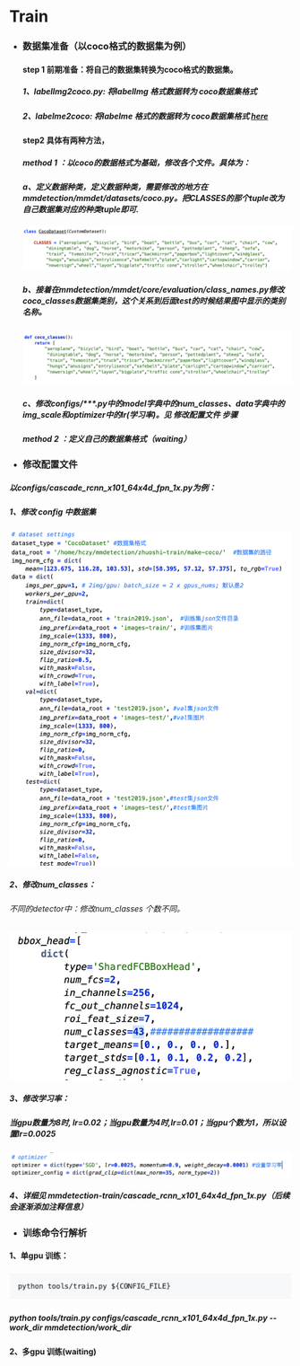 # Train
- ### 数据集准备（以coco格式的数据集为例）
  #### step 1 前期准备：将自己的数据集转换为coco格式的数据集。
  ##### 1、labelImg2coco.py: 将labelImg 格式数据转为 coco数据集格式
  ##### 2、labelme2coco: 将labelme 格式的数据转为 coco数据集格式 [here](https://github.com/ming71/toolbox)
  #### step2 具体有两种方法，
  ##### *method 1* ：以coco的数据格式为基础，修改各个文件。具体为：
  ##### a、定义数据种类，定义数据种类，需要修改的地方在mmdetection/mmdet/datasets/coco.py。把CLASSES的那个tuple改为自己数据集对应的种类tuple即可.
  ![Alt text](./Train/WechatIMG201.png)

  ##### b、接着在mmdetection/mmdet/core/evaluation/class_names.py修改coco_classes数据集类别，这个关系到后面test的时候结果图中显示的类别名称。
  ![Alt text](./Train/WechatIMG202.png)

  ##### c、修改configs/***.py中的model字典中的num_classes、data字典中的img_scale和optimizer中的lr(学习率)。见 *修改配置文件* 步骤
  
  ##### *method 2* ：定义自己的数据集格式（waiting）
  
- ### 修改配置文件
 ##### 以configs/cascade_rcnn_x101_64x4d_fpn_1x.py为例：
 ##### 1、修改 config 中数据集
 ![Alt text](./Train/WechatIMG203.png)
 ##### 2、修改num_classes：
 ###### 不同的detector中：修改num_classes 个数不同。
 ![Alt text](./Train/WechatIMG204.png)
 ##### 3、修改学习率：
 ##### 当gpu数量为8时, lr=0.02；当gpu数量为4时,lr=0.01；当gpu个数为1，所以设置lr=0.0025
 ![Alt text](./Train/WechatIMG205.png)
 ##### 4、详细见 mmdetection-train/cascade_rcnn_x101_64x4d_fpn_1x.py（后续会逐渐添加注释信息）

- ### 训练命令行解析
 #### 1、单gpu 训练：
 ![Alt text](./Train/WechatIMG206.png)

 ##### *python tools/train.py  configs/cascade_rcnn_x101_64x4d_fpn_1x.py   --work_dir   mmdetection/work_dir*
 #### 2、多gpu 训练(waiting)
